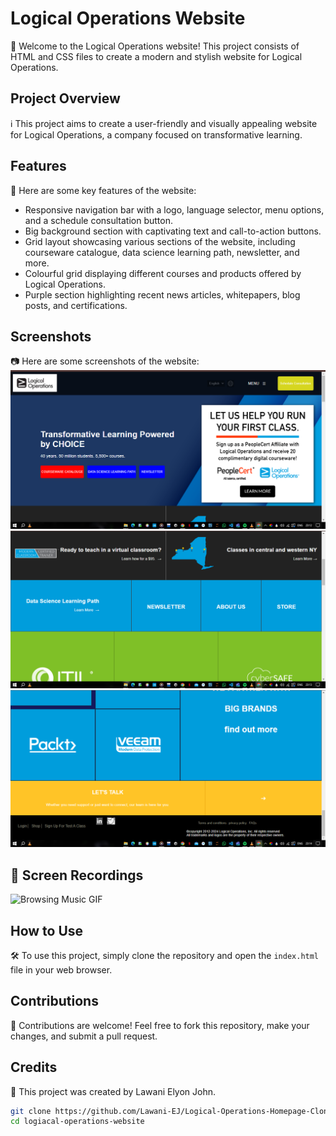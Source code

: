 # Logical Operations Website

🚀 Welcome to the Logical Operations website! This project consists of HTML and CSS files to create a modern and stylish website for Logical Operations.

## Project Overview

ℹ️ This project aims to create a user-friendly and visually appealing website for Logical Operations, a company focused on transformative learning.

## Features

🌟 Here are some key features of the website:

- Responsive navigation bar with a logo, language selector, menu options, and a schedule consultation button.
- Big background section with captivating text and call-to-action buttons.
- Grid layout showcasing various sections of the website, including courseware catalogue, data science learning path, newsletter, and more.
- Colourful grid displaying different courses and products offered by Logical Operations.
- Purple section highlighting recent news articles, whitepapers, blog posts, and certifications.

## Screenshots

📷 Here are some screenshots of the website:
![Alt text](./images/Screenshot1.png)
![Alt text](./images/Screenshot2.png)
![Alt text](./images/Screenshot3.png)

## 🎥 Screen Recordings

![Browsing Music GIF]()


## How to Use

🛠️ To use this project, simply clone the repository and open the `index.html` file in your web browser.

## Contributions
🤝 Contributions are welcome! Feel free to fork this repository, make your changes, and submit a pull request.

## Credits
🙏 This project was created by Lawani Elyon John.

```bash
git clone https://github.com/Lawani-EJ/Logical-Operations-Homepage-Clone.git
cd logiacal-operations-website 


